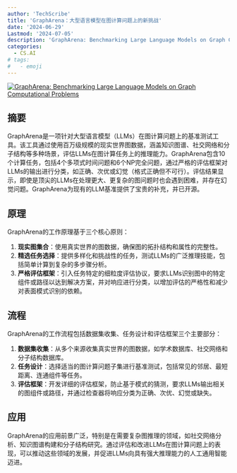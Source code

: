 ```yaml
---
author: 'TechScribe'
title: 'GraphArena：大型语言模型在图计算问题上的新挑战'
date: '2024-06-29'
Lastmod: '2024-07-05'
description: 'GraphArena: Benchmarking Large Language Models on Graph Computational Problems'
categories:
  - CS.AI
# tags:
#   - emoji
---
```


[![GraphArena: Benchmarking Large Language Models on Graph Computational Problems](https://arxiv-research-1301205113.cos.ap-guangzhou.myqcloud.com/images/2407.00379v1.pdf_0.jpg)](https://arxiv.org/abs/2407.00379v1)

## 摘要

GraphArena是一项针对大型语言模型（LLMs）在图计算问题上的基准测试工具。该工具通过使用百万级规模的现实世界图数据，涵盖知识图谱、社交网络和分子结构等多种场景，评估LLMs在图计算任务上的推理能力。GraphArena包含10个计算任务，包括4个多项式时间问题和6个NP完全问题，通过严格的评估框架对LLMs的输出进行分类，如正确、次优或幻觉（格式正确但不可行）。评估结果显示，即使是顶尖的LLMs在处理更大、更复杂的图问题时也会遇到困难，并存在幻觉问题。GraphArena为现有的LLM基准提供了宝贵的补充，并已开源。<!--more-->

## 原理

GraphArena的工作原理基于三个核心原则：
1. **现实图集合**：使用真实世界的图数据，确保图的拓扑结构和属性的完整性。
2. **精选任务选择**：提供多样化和挑战性的任务，测试LLMs的广泛推理技能，包括简单计算到复杂的多步骤分析。
3. **严格评估框架**：引入任务特定的细粒度评估协议，要求LLMs识别图中的特定组件或路径以达到解决方案，并对响应进行分类，以增加评估的严格性和减少对表面模式识别的依赖。

## 流程

GraphArena的工作流程包括数据集收集、任务设计和评估框架三个主要部分：
1. **数据集收集**：从多个来源收集真实世界的图数据，如学术数据库、社交网络和分子结构数据库。
2. **任务设计**：选择适当的图计算问题子集进行基准测试，包括常见的邻居、最短距离、连通组件等任务。
3. **评估框架**：开发详细的评估框架，防止基于模式的猜测，要求LLMs输出相关的图组件或路径，并通过检查器将响应分类为正确、次优、幻觉或缺失。

## 应用

GraphArena的应用前景广泛，特别是在需要复杂图推理的领域，如社交网络分析、知识图谱构建和分子结构研究。通过评估和改进LLMs在图计算问题上的表现，可以推动这些领域的发展，并促进LLMs向具有强大推理能力的人工通用智能迈进。